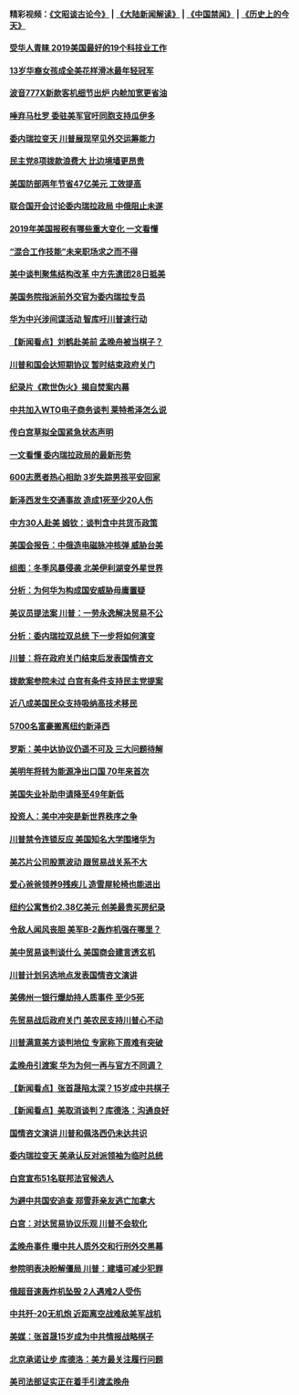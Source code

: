 #### 精彩视频：[《文昭谈古论今》](https://github.com/gfw-breaker/wenzhao/blob/master/README.md?t=01271230) | [《大陆新闻解读》](https://github.com/gfw-breaker/ntdtv-comedy/blob/master/README.md?t=01271230) | [《中国禁闻》](https://github.com/gfw-breaker/ntdtv-news/blob/master/README.md?t=01271230) | [《历史上的今天》](https://github.com/gfw-breaker/today-in-history/blob/master/README.md?t=01271230) 

#### [受华人青睐 2019美国最好的19个科技业工作](../pages/nsc412/n10997843.md?t=01271230) 

#### [13岁华裔女孩成全美花样滑冰最年轻冠军](../pages/nsc412/n11004513.md?t=01271230) 

#### [波音777X新款客机细节出炉 内舱加宽更省油](../pages/nsc412/n11005089.md?t=01271230) 

#### [唾弃马杜罗 委驻美军官吁同胞支持瓜伊多](../pages/nsc412/n11004923.md?t=01271230) 

#### [委内瑞拉变天 川普展现罕见外交运筹能力](../pages/nsc412/n11004848.md?t=01271230) 

#### [民主党8项拨款浪费大 比边境墙更昂贵](../pages/nsc412/n11004806.md?t=01271230) 

#### [美国防部两年节省47亿美元 工效提高](../pages/nsc412/n11004731.md?t=01271230) 

#### [联合国开会讨论委内瑞拉政局 中俄阻止未遂](../pages/nsc412/n11004660.md?t=01271230) 

#### [2019年美国报税有哪些重大变化 一文看懂](../pages/nsc412/n11004533.md?t=01271230) 

#### [“混合工作技能”未来职场求之而不得](../pages/nsc412/n11002310.md?t=01271230) 

#### [美中谈判聚焦结构改革 中方先遣团28日抵美](../pages/nsc412/n11003280.md?t=01271230) 

#### [美国务院指派前外交官为委内瑞拉专员](../pages/nsc412/n11002915.md?t=01271230) 

#### [华为中兴涉间谍活动 智库吁川普速行动](../pages/nsc412/n11002224.md?t=01271230) 

#### [【新闻看点】刘鹤赴美前 孟晚舟被当棋子？](../pages/nsc412/n11002303.md?t=01271230) 

#### [川普和国会达短期协议 暂时结束政府关门](../pages/nsc412/n11002604.md?t=01271230) 

#### [纪录片《欺世伪火》揭自焚案内幕](../pages/nsc412/n11002664.md?t=01271230) 

#### [中共加入WTO电子商务谈判 莱特希泽怎么说](../pages/nsc412/n11002384.md?t=01271230) 

#### [传白宫草拟全国紧急状态声明](../pages/nsc412/n11002553.md?t=01271230) 

#### [一文看懂 委内瑞拉政局的最新形势](../pages/nsc412/n11002529.md?t=01271230) 

#### [600志愿者热心相助 3岁失踪男孩平安回家](../pages/nsc412/n11001829.md?t=01271230) 

#### [新泽西发生交通事故 造成1死至少20人伤](../pages/nsc412/n11001578.md?t=01271230) 

#### [中方30人赴美 姆钦：谈判含中共货币政策](../pages/nsc412/n11000480.md?t=01271230) 

#### [美国会报告：中俄造电磁脉冲核弹 威胁台美](../pages/nsc412/n11001011.md?t=01271230) 

#### [组图：冬季风暴侵袭 北美伊利湖变外星世界](../pages/nsc412/n11000660.md?t=01271230) 

#### [分析：为何华为构成国安威胁毋庸置疑](../pages/nsc412/n10999862.md?t=01271230) 

#### [美议员提法案 川普：一劳永逸解决贸易不公](../pages/nsc412/n11000269.md?t=01271230) 

#### [分析：委内瑞拉双总统 下一步将如何演变](../pages/nsc412/n10999629.md?t=01271230) 

#### [川普：将在政府关门结束后发表国情咨文](../pages/nsc412/n11000030.md?t=01271230) 

#### [拨款案参院未过 白宫有条件支持民主党提案](../pages/nsc412/n10999946.md?t=01271230) 

#### [近八成美国民众支持吸纳高技术移民](../pages/nsc412/n10999709.md?t=01271230) 

#### [5700名富豪搬离纽约新泽西](../pages/nsc412/n10999915.md?t=01271230) 

#### [罗斯：美中达协议仍遥不可及 三大问题待解](../pages/nsc412/n10999637.md?t=01271230) 

#### [美明年将转为能源净出口国 70年来首次](../pages/nsc412/n10999710.md?t=01271230) 

#### [美国失业补助申请降至49年新低](../pages/nsc412/n10999698.md?t=01271230) 

#### [投资人：美中冲突是新世界秩序之争](../pages/nsc412/n10999607.md?t=01271230) 

#### [川普禁令连锁反应 美国知名大学围堵华为](../pages/nsc412/n10999500.md?t=01271230) 

#### [美芯片公司股票波动 跟贸易战关系不大](../pages/nsc412/n10999476.md?t=01271230) 

#### [爱心爸爸领养9残疾儿 造雪屋轮椅也能进出](../pages/nsc412/n10999179.md?t=01271230) 

#### [纽约公寓售价2.38亿美元 创美最贵买房纪录](../pages/nsc412/n10998973.md?t=01271230) 

#### [令敌人闻风丧胆 美军B-2轰炸机强在哪里？](../pages/nsc412/n10998237.md?t=01271230) 

#### [美中贸易谈判谈什么 美国商会建言透玄机](../pages/nsc412/n10997587.md?t=01271230) 

#### [川普计划另选地点发表国情咨文演讲](../pages/nsc412/n10997316.md?t=01271230) 

#### [美佛州一银行爆劫持人质事件 至少5死](../pages/nsc412/n10997282.md?t=01271230) 

#### [先贸易战后政府关门 美农民支持川普心不动](../pages/nsc412/n10997328.md?t=01271230) 

#### [川普满意美方谈判地位 专家称下周难有突破](../pages/nsc412/n10997361.md?t=01271230) 

#### [孟晚舟引渡案 华为为何一再与官方不同调？](../pages/nsc412/n10996914.md?t=01271230) 

#### [【新闻看点】张首晟陷太深？15岁成中共棋子](../pages/nsc412/n10997054.md?t=01271230) 

#### [【新闻看点】美取消谈判？库德洛：沟通良好](../pages/nsc412/n10997053.md?t=01271230) 

#### [国情咨文演讲 川普和佩洛西仍未达共识](../pages/nsc412/n10997243.md?t=01271230) 

#### [委内瑞拉变天 美承认反对派领袖为临时总统](../pages/nsc412/n10997224.md?t=01271230) 

#### [白宫宣布51名联邦法官候选人](../pages/nsc412/n10997228.md?t=01271230) 

#### [为避中共国安追查 郑雪菲亲友逃亡加拿大](../pages/nsc412/n10997240.md?t=01271230) 

#### [白宫：对达贸易协议乐观 川普不会软化](../pages/nsc412/n10997065.md?t=01271230) 

#### [孟晚舟事件 曝中共人质外交和行刑外交黑幕](../pages/nsc412/n10996956.md?t=01271230) 

#### [参院明表决盼解僵局 川普：建墙可减少犯罪](../pages/nsc412/n10996879.md?t=01271230) 

#### [俄超音速轰炸机坠毁 2人遇难2人受伤](../pages/nsc412/n10996464.md?t=01271230) 

#### [中共歼-20无机炮 近距离空战难敌美军战机](../pages/nsc412/n10996027.md?t=01271230) 

#### [美媒：张首晟15岁成为中共情报战略棋子](../pages/nsc412/n10995635.md?t=01271230) 

#### [北京承诺让步 库德洛：美方最关注履行问题](../pages/nsc412/n10995077.md?t=01271230) 

#### [美司法部证实正在着手引渡孟晚舟](../pages/nsc412/n10994658.md?t=01271230) 

